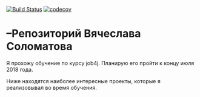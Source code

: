 ﻿[![Build Status](https://travis-ci.org/vsolomatov/vsolomatov.svg?branch=master)](https://travis-ci.org/vsolomatov/vsolomatov)
[![codecov](https://codecov.io/gh/vsolomatov/vsolomatov/branch/master/graph/badge.svg)](https://codecov.io/gh/vsolomatov/vsolomatov)

# –Репозиторий Вячеслава Соломатова

Я прохожу обучение по курсу job4j. Планирую его пройти к концу июля 2018 года.

Ниже находятся наиболее интересные проекты, которые я реализовывал во время обучения.